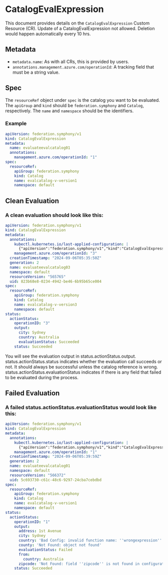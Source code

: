 # CatalogEvalExpression

This document provides details on the `CatalogEvalExpression` Custom Resource (CR). Update of a CatalogEvalExpression not allowed. Deletion would happen automatically every 10 hrs.

## Metadata

- `metadata.name`: As with all CRs, this is provided by users.
- `annotations.management.azure.com/operationId`: A tracking field that must be a string value.

## Spec

The `resourceRef` object under `spec` is the catalog you want to be evaluated. The `apiGroup` and `kind` should be `federation.symphony` and `Catalog`, respectively. The `name` and `namespace` should be the identifiers.

### Example

```yaml
apiVersion: federation.symphony/v1
kind: CatalogEvalExpression
metadata:
  name: evaluateevalcatalog01
  annotations:
    management.azure.com/operationId: "1"
spec:
  resourceRef:
    apiGroup: federation.symphony
    kind: Catalog
    name: evalcatalog-v-version1
    namespace: default
```
## Clean Evaluation
### A clean evaluation should look like this:

```yaml
apiVersion: federation.symphony/v1
kind: CatalogEvalExpression
metadata:
  annotations:
    kubectl.kubernetes.io/last-applied-configuration: |
      {"apiVersion":"federation.symphony/v1","kind":"CatalogEvalExpression","metadata":{"annotations":{"management.azure.com/operationId":"3"},"name":"evaluateevalcatalog03","namespace":"default"},"spec":{"resourceRef":{"apiGroup":"federation.symphony","kind":"Catalog","name":"evalcatalog-v-version3","namespace":"default"}}}
    management.azure.com/operationId: "3"
  creationTimestamp: "2024-09-06T05:35:50Z"
  generation: 2
  name: evaluateevalcatalog03
  namespace: default
  resourceVersion: "565765"
  uid: 823b68e8-0234-4942-be46-6b95b65ce004
spec:
  resourceRef:
    apiGroup: federation.symphony
    kind: Catalog
    name: evalcatalog-v-version3
    namespace: default
status:
  actionStatus:
    operationID: "3"
    output:
      city: Sydney
      country: Australia
      evaluationStatus: Succeeded
    status: Succeeded
```
You will see the evaluation output in status.actionStatus.output. status.actionStatus.status indicates whether the evaluation call succeeds or not. It should always be successful unless the catalog reference is wrong. status.actionStatus.evaluationStatus indicates if there is any field that failed to be evaluated during the process.

## Failed Evaluation
### A failed status.actionStatus.evaluationStatus would look like this:
```yaml
apiVersion: federation.symphony/v1
kind: CatalogEvalExpression
metadata:
  annotations:
    kubectl.kubernetes.io/last-applied-configuration: |
      {"apiVersion":"federation.symphony/v1","kind":"CatalogEvalExpression","metadata":{"annotations":{"management.azure.com/operationId":"1"},"name":"evaluateevalcatalog01","namespace":"default"},"spec":{"resourceRef":{"apiGroup":"federation.symphony","kind":"Catalog","name":"evalcatalog-v-version1","namespace":"default"}}}
    management.azure.com/operationId: "1"
  creationTimestamp: "2024-09-06T05:39:59Z"
  generation: 2
  name: evaluateevalcatalog01
  namespace: default
  resourceVersion: "566372"
  uid: 5c693730-c61c-48c6-9297-24cba7cebdbd
spec:
  resourceRef:
    apiGroup: federation.symphony
    kind: Catalog
    name: evalcatalog-v-version1
    namespace: default
status:
  actionStatus:
    operationID: "1"
    output:
      address: 1st Avenue
      city: Sydney
      country: 'Bad Config: invalid function name: ''wrongexpression'''
      county: 'Not Found: object not found'
      evaluationStatus: Failed
      from:
        country: Australia
      zipcode: 'Not Found: field ''zipcode'' is not found in configuration ''evalcatalog-v-version2'''
    status: Succeeded
```